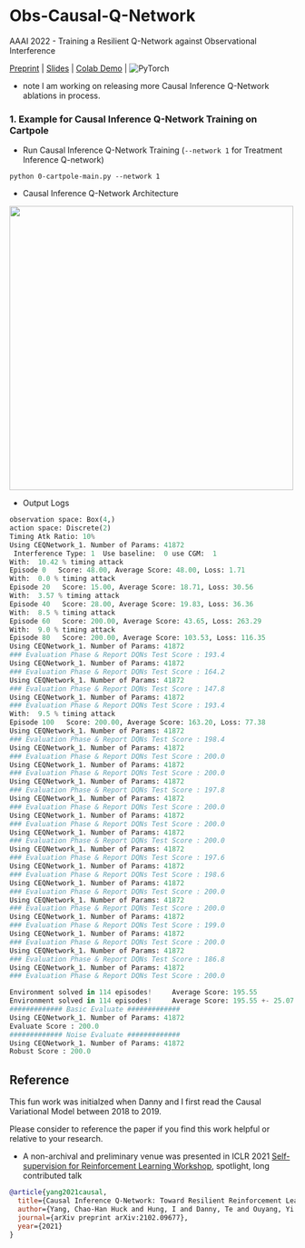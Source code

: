 #   Obs-Causal-Q-Network


AAAI 2022 - Training a Resilient Q-Network against Observational Interference


[Preprint](https://arxiv.org/pdf/2102.09677.pdf) | [Slides](https://docs.google.com/presentation/d/1WOgnMKszZ6eYwxiR0jLZjrj7XbmKpEf9sNrbI8poSMg/edit?usp=sharing) | [Colab Demo](https://colab.research.google.com/drive/1W0muo9IQMsQUIc4nLbB5VOKg7aXuWFR2?usp=sharing) |
![PyTorch](https://img.shields.io/badge/PyTorch-%23EE4C2C.svg?style=for-the-badge&logo=PyTorch&logoColor=white)

- note I am working on releasing more Causal Inference Q-Network ablations in process. 

### 1. Example for Causal Inference Q-Network Training on Cartpole

- Run Causal Inference Q-Network Training (`--network 1` for Treatment Inference Q-network)

```shell
python 0-cartpole-main.py --network 1
```

- Causal Inference Q-Network Architecture

<img src="https://github.com/huckiyang/Obs-Causal-Q-Network/blob/main/imgs/ciq_cartpole.png" width="500">

- Output Logs

```python
observation space: Box(4,)
action space: Discrete(2)
Timing Atk Ratio: 10%
Using CEQNetwork_1. Number of Params: 41872
 Interference Type: 1  Use baseline:  0 use CGM:  1
With:  10.42 % timing attack
Episode 0   Score: 48.00, Average Score: 48.00, Loss: 1.71
With:  0.0 % timing attack
Episode 20   Score: 15.00, Average Score: 18.71, Loss: 30.56
With:  3.57 % timing attack
Episode 40   Score: 28.00, Average Score: 19.83, Loss: 36.36
With:  8.5 % timing attack
Episode 60   Score: 200.00, Average Score: 43.65, Loss: 263.29
With:  9.0 % timing attack
Episode 80   Score: 200.00, Average Score: 103.53, Loss: 116.35
Using CEQNetwork_1. Number of Params: 41872
### Evaluation Phase & Report DQNs Test Score : 193.4
Using CEQNetwork_1. Number of Params: 41872
### Evaluation Phase & Report DQNs Test Score : 164.2
Using CEQNetwork_1. Number of Params: 41872
### Evaluation Phase & Report DQNs Test Score : 147.8
Using CEQNetwork_1. Number of Params: 41872
### Evaluation Phase & Report DQNs Test Score : 193.4
With:  9.5 % timing attack
Episode 100   Score: 200.00, Average Score: 163.20, Loss: 77.38
Using CEQNetwork_1. Number of Params: 41872
### Evaluation Phase & Report DQNs Test Score : 198.4
Using CEQNetwork_1. Number of Params: 41872
### Evaluation Phase & Report DQNs Test Score : 200.0
Using CEQNetwork_1. Number of Params: 41872
### Evaluation Phase & Report DQNs Test Score : 200.0
Using CEQNetwork_1. Number of Params: 41872
### Evaluation Phase & Report DQNs Test Score : 197.8
Using CEQNetwork_1. Number of Params: 41872
### Evaluation Phase & Report DQNs Test Score : 200.0
Using CEQNetwork_1. Number of Params: 41872
### Evaluation Phase & Report DQNs Test Score : 200.0
Using CEQNetwork_1. Number of Params: 41872
### Evaluation Phase & Report DQNs Test Score : 200.0
Using CEQNetwork_1. Number of Params: 41872
### Evaluation Phase & Report DQNs Test Score : 197.6
Using CEQNetwork_1. Number of Params: 41872
### Evaluation Phase & Report DQNs Test Score : 198.6
Using CEQNetwork_1. Number of Params: 41872
### Evaluation Phase & Report DQNs Test Score : 200.0
Using CEQNetwork_1. Number of Params: 41872
### Evaluation Phase & Report DQNs Test Score : 200.0
Using CEQNetwork_1. Number of Params: 41872
### Evaluation Phase & Report DQNs Test Score : 199.0
Using CEQNetwork_1. Number of Params: 41872
### Evaluation Phase & Report DQNs Test Score : 200.0
Using CEQNetwork_1. Number of Params: 41872
### Evaluation Phase & Report DQNs Test Score : 186.8
Using CEQNetwork_1. Number of Params: 41872
### Evaluation Phase & Report DQNs Test Score : 200.0

Environment solved in 114 episodes!     Average Score: 195.55
Environment solved in 114 episodes!     Average Score: 195.55 +- 25.07
############# Basic Evaluate #############
Using CEQNetwork_1. Number of Params: 41872
Evaluate Score : 200.0
############# Noise Evaluate #############
Using CEQNetwork_1. Number of Params: 41872
Robust Score : 200.0
```

## Reference

This fun work was initialzed when Danny and I first read the Causal Variational Model between 2018 to 2019. 

Please consider to reference the paper if you find this work helpful or relative to your research. 

- A non-archival and preliminary venue was presented in ICLR 2021 [Self-supervision for Reinforcement Learning Workshop](https://sslrlworkshop.github.io/), spotlight, long contributed talk

```bib
@article{yang2021causal,
  title={Causal Inference Q-Network: Toward Resilient Reinforcement Learning},
  author={Yang, Chao-Han Huck and Hung, I and Danny, Te and Ouyang, Yi and Chen, Pin-Yu},
  journal={arXiv preprint arXiv:2102.09677},
  year={2021}
}
```
